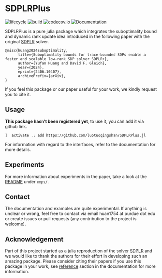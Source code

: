 # SDPLRPlus

<!-- Tidyverse lifecycle badges, see https://www.tidyverse.org/lifecycle/ Uncomment or delete as needed. -->
![lifecycle](https://img.shields.io/badge/lifecycle-experimental-orange.svg)<!--
![lifecycle](https://img.shields.io/badge/lifecycle-maturing-blue.svg)
![lifecycle](https://img.shields.io/badge/lifecycle-stable-green.svg)
![lifecycle](https://img.shields.io/badge/lifecycle-retired-orange.svg)
![lifecycle](https://img.shields.io/badge/lifecycle-archived-red.svg)
![lifecycle](https://img.shields.io/badge/lifecycle-dormant-blue.svg) -->
[![build](https://github.com/luotuoqingshan/SDPLRPlus.jl/workflows/CI/badge.svg)](https://github.com/luotuoqingshan/SDPLRPlus.jl/actions?query=workflow%3ACI)
[![codecov.io](http://codecov.io/github/luotuoqingshan/SDPLRPlus.jl/coverage.svg?branch=main)](http://codecov.io/github/luotuoqingshan/SDPLRPlus.jl?branch=main)
[![Documentation](https://img.shields.io/badge/docs-dev-blue.svg)](https://luotuoqingshan.github.io/SDPLRPlus.jl/dev)
<!-- travis-ci.com badge, uncomment or delete as needed, depending on whether you are using that service. -->
<!-- [![Build Status](https://travis-ci.com/luotuoqingshan/SDPLRPlus.jl.svg?branch=master)](https://travis-ci.com/luotuoqingshan/SDPLRPlus.jl) -->
<!-- Coverage badge on codecov.io, which is used by default. -->
<!-- Aqua badge, see test/runtests.jl -->
<!-- [![Aqua QA](https://raw.githubusercontent.com/JuliaTesting/Aqua.jl/master/badge.svg)](https://github.com/JuliaTesting/Aqua.jl) -->

SDPLRPlus is a pure julia package which integrates the suboptimality bound and dynamic rank update idea introduced in the following paper with the original [SDPLR](https://sburer.github.io/projects.html) solver.  
```
@misc{huang2024suboptimality,
      title={Suboptimality bounds for trace-bounded SDPs enable a faster and scalable low-rank SDP solver SDPLR+}, 
      author={Yufan Huang and David F. Gleich},
      year={2024},
      eprint={2406.10407},
      archivePrefix={arXiv},
}
```
If you feel this package or our paper useful for your work, we kindly request you to cite it. 

## Usage 
**This package hasn't been registered yet**, to use it, you can add it via github link. 
```
]  activate .; add https://github.com/luotuoqingshan/SDPLRPlus.jl 
```

For information with regard to the interfaces, refer to the documentation for more details.  

## Experiments 
For more information about experiments in the paper, 
take a look at the [README](https://github.com/luotuoqingshan/SDPLRPlus.jl/blob/main/exps/README.md) under `exps/`. 

## Contact
The documentation and examples are quite experimental. If anything is unclear or wrong, feel free to contact via email huan1754 at purdue dot edu or create issues or pull requests (any contribution to the project is welcome).

## Acknowledgement
Part of this project started as a julia reproduction of 
the solver [SDPLR](https://sburer.github.io/projects.html) and we would like to thank the authors for their effort in developing such an amazing package. Please consider citing their papers if you use 
this package in your work, see [reference](https://luotuoqingshan.github.io/SDPLRPlus.jl/dev/#Citing-SDPLRPlus) section
in the documentation for more information.